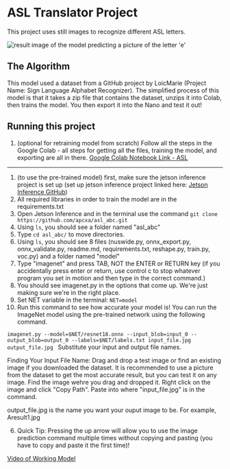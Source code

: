 # ASL Translator Project 

This project uses still images to recognize different ASL letters.

![result image of the model predicting a picture of the letter 'e'](https://github.com/apcxa/asl_abc/assets/133288638/80ff687f-109c-4c87-bec6-1384edc22109 "Image of Working Model") 



## The Algorithm

This model used a dataset from a GitHub project by LoicMarie (Project Name: Sign Language Alphabet Recognizer). The simplified process of this model is that it takes a zip file that contains the dataset, unzips it into Colab, then trains the model. You then export it into the Nano and test it out!

## Running this project

1. (optional for retraining model from scratch) Follow all the steps in the Google Colab - all steps for getting all the files, training the model, and exporting are all in there. [Google Colab Notebook Link - ASL](https://colab.research.google.com/drive/1ld_ep21-Ex49o_1cWYhzghTiafUBDQXk?usp=sharing)
---
1. (to use the pre-trained model) first, make sure the jetson inference project is set up (set up jetson inference project linked here: [Jetson Inference GitHub](https://github.com/dusty-nv/jetson-inference))
2. All required libraries in order to train the model are in the requirements.txt 
3. Open Jetson Inference and in the terminal use the command `git clone https://github.com/apcxa/asl_abc.git`
4. Using `ls`, you should see a folder named "asl_abc"
5. Type `cd asl_abc/` to move directories.
6. Using `ls`, you should see 8 files (nuswide.py, onnx_export.py, onnx_validate.py, readme.md, requirements.txt, reshape.py, train.py, voc.py) and a folder named "model" 
7. Type "imagenet" and press TAB, NOT the ENTER or RETURN key (if you accidentally press enter or return, use control c to stop whatever program you set in motion and then type in the correct command.)
8. You should see imagenet.py in the options that come up. We're just making sure we're in the right place.
9. Set NET variable in the terminal: `NET=model`
10. Run this command to see how accurate your model is! You can run the ImageNet model using the pre-trained network using the following command.

`imagenet.py --model=$NET/resnet18.onnx --input_blob=input_0 --output_blob=output_0 --labels=$NET/labels.txt input_file.jpg output_file.jpg
`
Substitute your input and output file names.

Finding Your Input File Name: Drag and drop a test image or find an existing image if you downloaded the dataset. It is recommended to use a picture from the dataset to get the most accurate result, but you can test it on any image. Find the image wehre you drag and dropped it. Right click on the image and click "Copy Path". Paste into where "input_file.jpg" is in the command. 

output_file.jpg is the name you want your ouput image to be. For example, Aresult1.jpg 


6. Quick Tip: Pressing the up arrow will allow you to use the image prediction command multiple times without copying and pasting (you have to copy and paste it the first time)!

[Video of Working Model](https://youtu.be/hMjLQokgAl8)
